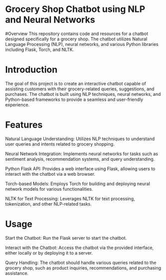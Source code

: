 # Grocery Shop Chatbot using NLP and Neural Networks

#Overview
This repository contains code and resources for a chatbot designed specifically for a grocery shop. The chatbot utilizes Natural Language Processing (NLP), neural networks, and various Python libraries including Flask, Torch, and NLTK.

# Introduction
The goal of this project is to create an interactive chatbot capable of assisting customers with their grocery-related queries, suggestions, and purchases. The chatbot is built using NLP techniques, neural networks, and Python-based frameworks to provide a seamless and user-friendly experience.

# Features
Natural Language Understanding: Utilizes NLP techniques to understand user queries and intents related to grocery shopping.

Neural Network Integration: Implements neural networks for tasks such as sentiment analysis, recommendation systems, and query understanding.

Python Flask API: Provides a web interface using Flask, allowing users to interact with the chatbot via a web browser.

Torch-based Models: Employs Torch for building and deploying neural network models for various functionalities.

NLTK for Text Processing: Leverages NLTK for text processing, tokenization, and other NLP-related tasks.

# Usage
Start the Chatbot: Run the Flask server to start the chatbot.

Interact with the Chatbot: Access the chatbot via the provided interface, either locally or by deploying it to a server.

Query Handling: The chatbot should handle various queries related to the grocery shop, such as product inquiries, recommendations, and purchasing assistance.

